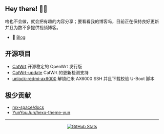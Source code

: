 ## Hey there! :wave::smiley:

啥也不会做，就会把有趣的内容分享；要看看我的博客吗，目前正在保持良好更新并且为数不多提供视频博客。

- 🚀 [Blog](https://www.miaoer.xyz)

## 开源项目

- [CatWrt](https://github.com/miaoermua/CatWrt) 开源稳定的 OpenWrt 发行版
- [CatWrt-update](https://github.com/miaoermua/catwrt-update) CatWrt 的更新检测支持
- [unlock-redmi-ax6000](https://github.com/miaoermua/unlock-redmi-ax6000) 解锁红米 AX6000 SSH 并且下载校验 U-Boot 脚本

## 极少贡献

- [mx-space/docs](https://github.com/mx-space/docs)
- [YunYouJun/hexo-theme-yun](https://github.com/YunYouJun/hexo-theme-yun)

***

<p align="center">
  <a href="https://github.com/miaoermua/miaoermua">
    <img alt="GitHub Stats" src="https://github-readme-stats.vercel.app/api?username=miaoermua&show_icons=true" />
    </a>
</p>

